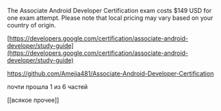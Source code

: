       

The Associate Android Developer Certification exam costs $149 USD for one exam attempt. Please note that local pricing may vary based on your country of origin.

[https://developers.google.com/certification/associate-android-developer/study-guide](https://developers.google.com/certification/associate-android-developer/study-guide)

https://github.com/Amejia481/Associate-Android-Developer-Certification

почти прошла 1 из 6 частей

 [[всякое прочее]]